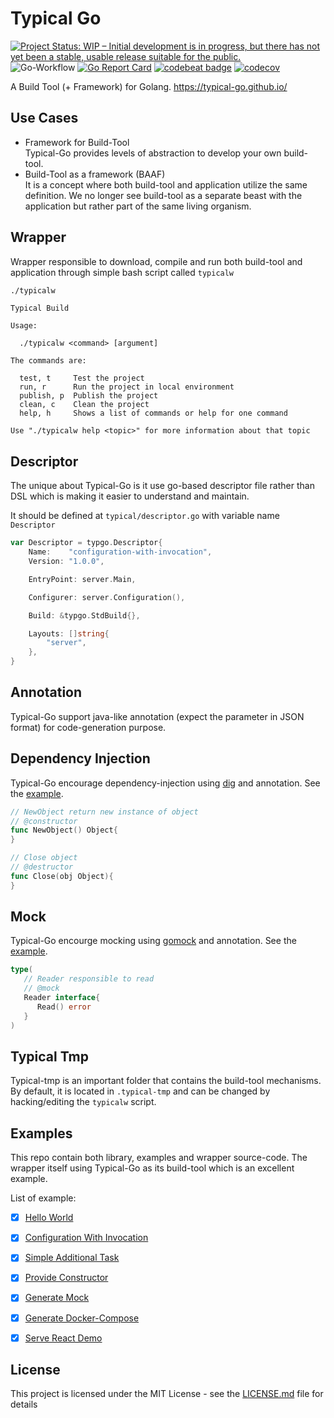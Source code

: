 # Typical Go

[![Project Status: WIP – Initial development is in progress, but there has not yet been a stable, usable release suitable for the public.](https://www.repostatus.org/badges/latest/wip.svg)](https://www.repostatus.org/#wip)
![Go-Workflow](https://github.com/typical-go/typical-go/workflows/Go/badge.svg)
[![Go Report Card](https://goreportcard.com/badge/github.com/typical-go/typical-go)](https://goreportcard.com/report/github.com/typical-go/typical-go)
[![codebeat badge](https://codebeat.co/badges/a8b3c7a6-c42a-480a-acb4-68ece12f36b8)](https://codebeat.co/projects/github-com-typical-go-typical-go-master)
[![codecov](https://codecov.io/gh/typical-go/typical-go/branch/master/graph/badge.svg)](https://codecov.io/gh/typical-go/typical-go)

A Build Tool (+ Framework) for Golang. <https://typical-go.github.io/>

## Use Cases

- Framework for Build-Tool  
  Typical-Go provides levels of abstraction to develop your own build-tool. 
- Build-Tool as a framework (BAAF)  
  It is a concept where both build-tool and application utilize the same definition. We no longer see build-tool as a separate beast with the application but rather part of the same living organism. 


## Wrapper

Wrapper responsible to download, compile and run both build-tool and application through simple bash script called `typicalw`

```bash
./typicalw
```

```
Typical Build

Usage:

  ./typicalw <command> [argument]

The commands are:

  test, t     Test the project
  run, r      Run the project in local environment
  publish, p  Publish the project
  clean, c    Clean the project
  help, h     Shows a list of commands or help for one command

Use "./typicalw help <topic>" for more information about that topic
```

## Descriptor

The unique about Typical-Go is it use go-based descriptor file rather than DSL which is making it easier to understand and maintain. 

It should be defined at `typical/descriptor.go` with variable name `Descriptor`
```go 
var Descriptor = typgo.Descriptor{
	Name:    "configuration-with-invocation",
	Version: "1.0.0",

	EntryPoint: server.Main,

	Configurer: server.Configuration(),

	Build: &typgo.StdBuild{},

	Layouts: []string{
		"server",
	},
}
```
## Annotation

Typical-Go support java-like annotation (expect the parameter in JSON format) for code-generation purpose.

## Dependency Injection

Typical-Go encourage dependency-injection using [dig](https://github.com/uber-go/dig) and annotation. See the [example](https://github.com/typical-go/typical-go/tree/master/examples/provide-constructor).

```go
// NewObject return new instance of object
// @constructor
func NewObject() Object{
}
```

```go
// Close object
// @destructor
func Close(obj Object){
}
```

## Mock

Typical-Go encourge mocking using [gomock](https://github.com/golang/mock) and annotation. See the [example](https://github.com/typical-go/typical-go/tree/master/examples/generate-mock).

```go
type(
   // Reader responsible to read
   // @mock
   Reader interface{
      Read() error
   }
)
```


## Typical Tmp

Typical-tmp is an important folder that contains the build-tool mechanisms. By default, it is located in `.typical-tmp` and can be changed by hacking/editing the `typicalw` script.


## Examples

This repo contain both library, examples and wrapper source-code. The wrapper itself using Typical-Go as its build-tool which is an excellent example.

List of example:
- [x] [Hello World](https://github.com/typical-go/typical-go/tree/master/examples/hello-world)
- [x] [Configuration With Invocation](https://github.com/typical-go/typical-go/tree/master/examples/configuration-with-invocation)
- [x] [Simple Additional Task](https://github.com/typical-go/typical-go/tree/master/examples/simple-additional-task)
- [x] [Provide Constructor](https://github.com/typical-go/typical-go/tree/master/examples/provide-constructor)
- [x] [Generate Mock](https://github.com/typical-go/typical-go/tree/master/examples/generate-mock)
- [x] [Generate Docker-Compose](https://github.com/typical-go/typical-go/tree/master/examples/generate-docker-compose)
- [x] [Serve React Demo](https://github.com/typical-go/typical-go/tree/master/examples/serve-react-demo)


## License

This project is licensed under the MIT License - see the [LICENSE.md](LICENSE.md) file for details
